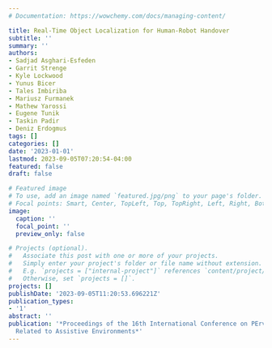 ```yaml
---
# Documentation: https://wowchemy.com/docs/managing-content/

title: Real-Time Object Localization for Human-Robot Handover
subtitle: ''
summary: ''
authors:
- Sadjad Asghari-Esfeden
- Garrit Strenge
- Kyle Lockwood
- Yunus Bicer
- Tales Imbiriba
- Mariusz Furmanek
- Mathew Yarossi
- Eugene Tunik
- Taskin Padir
- Deniz Erdogmus
tags: []
categories: []
date: '2023-01-01'
lastmod: 2023-09-05T07:20:54-04:00
featured: false
draft: false

# Featured image
# To use, add an image named `featured.jpg/png` to your page's folder.
# Focal points: Smart, Center, TopLeft, Top, TopRight, Left, Right, BottomLeft, Bottom, BottomRight.
image:
  caption: ''
  focal_point: ''
  preview_only: false

# Projects (optional).
#   Associate this post with one or more of your projects.
#   Simply enter your project's folder or file name without extension.
#   E.g. `projects = ["internal-project"]` references `content/project/deep-learning/index.md`.
#   Otherwise, set `projects = []`.
projects: []
publishDate: '2023-09-05T11:20:53.696221Z'
publication_types:
- '1'
abstract: ''
publication: '*Proceedings of the 16th International Conference on PErvasive Technologies
  Related to Assistive Environments*'
---
```

